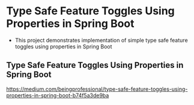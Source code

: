 # Type Safe Feature Toggles Using Properties in Spring Boot

* This project demonstrates implementation of simple type safe feature toggles using properties in Spring Boot 

## Type Safe Feature Toggles Using Properties in Spring Boot
https://medium.com/beingprofessional/type-safe-feature-toggles-using-properties-in-spring-boot-b74f5a3de9ba
